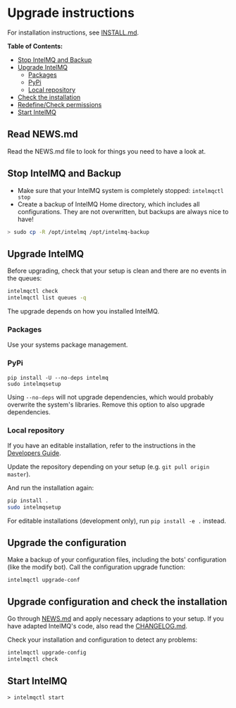 # Upgrade instructions

For installation instructions, see [INSTALL.md](INSTALL.md).

**Table of Contents:**
- [Stop IntelMQ and Backup](#stop-intelmq-and-backup)
- [Upgrade IntelMQ](#upgrade-intelmq)
  - [Packages](#packages)
  - [PyPi](#pypi)
  - [Local repository](#local-repository)
- [Check the installation](#check-the-installation)
- [Redefine/Check permissions](#redefinecheck-permissions)
- [Start IntelMQ](#start-intelmq)


## Read NEWS.md

Read the NEWS.md file to look for things you need to have a look at.

## Stop IntelMQ and Backup

* Make sure that your IntelMQ system is completely stopped: `intelmqctl stop`
* Create a backup of IntelMQ Home directory, which includes all configurations. They are not overwritten, but backups are always nice to have!

```bash
> sudo cp -R /opt/intelmq /opt/intelmq-backup
```

## Upgrade IntelMQ

Before upgrading, check that your setup is clean and there are no events in the queues:
```bash
intelmqctl check
intelmqctl list queues -q
```

The upgrade depends on how you installed IntelMQ.

### Packages

Use your systems package management.

### PyPi

```
pip install -U --no-deps intelmq
sudo intelmqsetup
```
Using `--no-deps` will not upgrade dependencies, which would probably overwrite the system's libraries.
Remove this option to also upgrade dependencies.

### Local repository

If you have an editable installation, refer to the instructions in the [Developers Guide](Developers-Guide.md#development-environment).

Update the repository depending on your setup (e.g. `git pull origin master`).

And run the installation again:
```bash
pip install .
sudo intelmqsetup
```
For editable installations (development only), run `pip install -e .` instead.

## Upgrade the configuration

Make a backup of your configuration files, including the bots' configuration (like the modify bot).
Call the configuration upgrade function:
```
intelmqctl upgrade-conf
```

## Upgrade configuration and check the installation

Go through [NEWS.md](../NEWS.md) and apply necessary adaptions to your setup.
If you have adapted IntelMQ's code, also read the [CHANGELOG.md](../CHANGELOG.md).

Check your installation and configuration to detect any problems:
```bash
intelmqctl upgrade-config
intelmqctl check
```

## Start IntelMQ

```
> intelmqctl start
```

